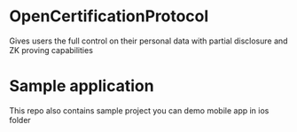 # OpenCertificationProtocol
Gives users the full control on their personal data with partial disclosure and ZK proving capabilities

# Sample application
This repo also contains sample project you can demo mobile app in ios folder
